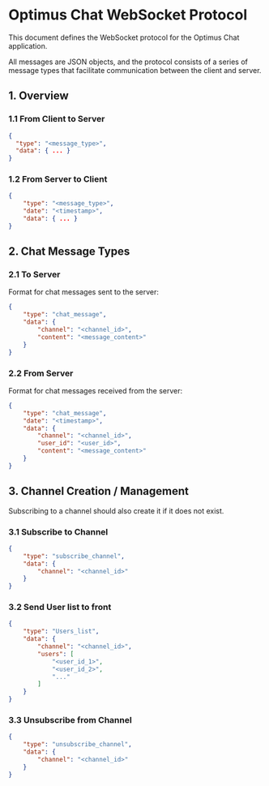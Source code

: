 # Optimus Chat WebSocket Protocol

This document defines the WebSocket protocol for the Optimus Chat application.

All messages are JSON objects, and the protocol consists of a series of message types that facilitate communication between the client and server.

## 1. Overview

### 1.1 From Client to Server

```json
{
  "type": "<message_type>",
  "data": { ... }
}
```

### 1.2 From Server to Client

```json
{
	"type": "<message_type>",
	"date": "<timestamp>",
	"data": { ... }
}
```

## 2. Chat Message Types

### 2.1 To Server

Format for chat messages sent to the server:

```json
{
	"type": "chat_message",
	"data": {
		"channel": "<channel_id>",
		"content": "<message_content>"
	}
}
```

### 2.2 From Server

Format for chat messages received from the server:
```json
{
	"type": "chat_message",
	"date": "<timestamp>",
	"data": {
		"channel": "<channel_id>",
		"user_id": "<user_id>",
		"content": "<message_content>"
	}
}
```

## 3. Channel Creation / Management

Subscribing to a channel should also create it if it does not exist.

### 3.1 Subscribe to Channel
```json
{
	"type": "subscribe_channel",
	"data": {
		"channel": "<channel_id>"
	}
}
```
### 3.2 Send User list to front
```json
{
	"type": "Users_list",
	"data": {
		"channel": "<channel_id>",
		"users": [
			"<user_id_1>",
			"<user_id_2>",
			"..."
		]
	}
}
```

### 3.3 Unsubscribe from Channel
```json
{
	"type": "unsubscribe_channel",
	"data": {
		"channel": "<channel_id>"
	}
}
```